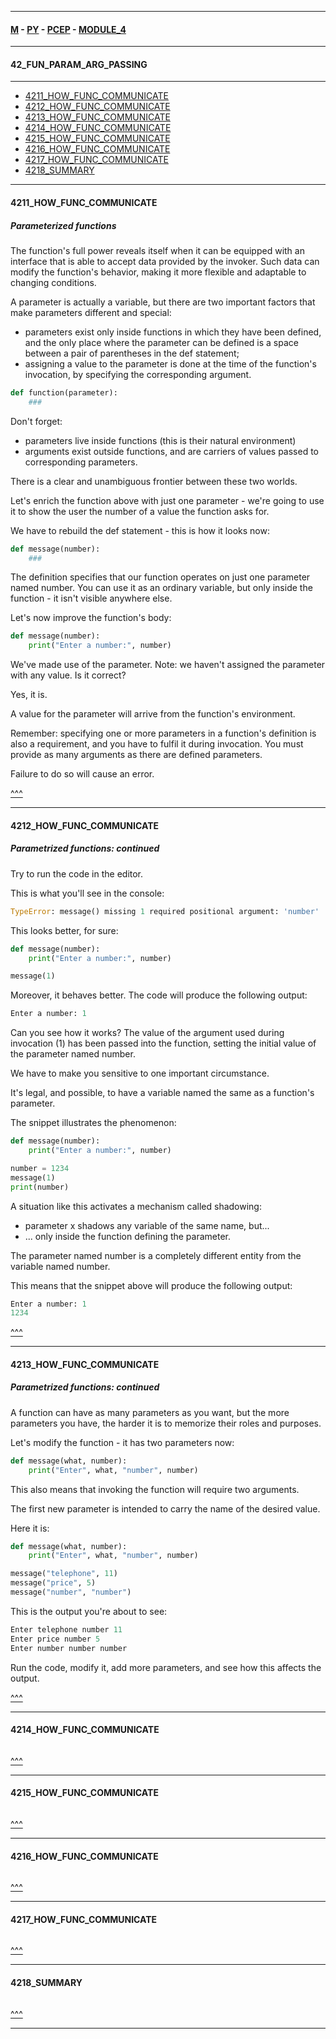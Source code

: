 
---

#### [M](https://github.com/ttltrk/TTT/blob/master/menu.md) - [PY](https://github.com/ttltrk/TTT/blob/master/PY/PY.md) - [PCEP](https://github.com/ttltrk/TTT/blob/master/PY/PCEP/PCEP.md) - [MODULE_4](https://github.com/ttltrk/TTT/blob/master/PY/PCEP/MODULE_4/MODULE_4.md)

---

#### 42_FUN_PARAM_ARG_PASSING

---

* [4211_HOW_FUNC_COMMUNICATE](#4211_HOW_FUNC_COMMUNICATE)
* [4212_HOW_FUNC_COMMUNICATE](#4212_HOW_FUNC_COMMUNICATE)
* [4213_HOW_FUNC_COMMUNICATE](#4213_HOW_FUNC_COMMUNICATE)
* [4214_HOW_FUNC_COMMUNICATE](#4214_HOW_FUNC_COMMUNICATE)
* [4215_HOW_FUNC_COMMUNICATE](#4215_HOW_FUNC_COMMUNICATE)
* [4216_HOW_FUNC_COMMUNICATE](#4216_HOW_FUNC_COMMUNICATE)
* [4217_HOW_FUNC_COMMUNICATE](#4217_HOW_FUNC_COMMUNICATE)
* [4218_SUMMARY](#4218_SUMMARY)

---

#### 4211_HOW_FUNC_COMMUNICATE

##### Parameterized functions

The function's full power reveals itself when it can be equipped with an interface that is able to accept data provided by the invoker. Such data can modify the function's behavior, making it more flexible and adaptable to changing conditions.

A parameter is actually a variable, but there are two important factors that make parameters different and special:

- parameters exist only inside functions in which they have been defined, and the only place where the parameter can be defined is a space between a pair of parentheses in the def statement;
- assigning a value to the parameter is done at the time of the function's invocation, by specifying the corresponding argument.

```py
def function(parameter):
    ###
```

Don't forget:

- parameters live inside functions (this is their natural environment)
- arguments exist outside functions, and are carriers of values passed to corresponding parameters.

There is a clear and unambiguous frontier between these two worlds.

Let's enrich the function above with just one parameter - we're going to use it to show the user the number of a value the function asks for.

We have to rebuild the def statement - this is how it looks now:

```py
def message(number):
    ###
```

The definition specifies that our function operates on just one parameter named number. You can use it as an ordinary variable, but only inside the function - it isn't visible anywhere else.

Let's now improve the function's body:

```py
def message(number):
    print("Enter a number:", number)
```

We've made use of the parameter. Note: we haven't assigned the parameter with any value. Is it correct?

Yes, it is.

A value for the parameter will arrive from the function's environment.

Remember: specifying one or more parameters in a function's definition is also a requirement, and you have to fulfil it during invocation. You must provide as many arguments as there are defined parameters.

Failure to do so will cause an error.

[^^^](#42_FUN_PARAM_ARG_PASSING)

---

#### 4212_HOW_FUNC_COMMUNICATE

##### Parametrized functions: continued

Try to run the code in the editor.

This is what you'll see in the console:

```py
TypeError: message() missing 1 required positional argument: 'number'
```

This looks better, for sure:

```py
def message(number):
    print("Enter a number:", number)

message(1)
```

Moreover, it behaves better. The code will produce the following output:

```py
Enter a number: 1
```

Can you see how it works? The value of the argument used during invocation (1) has been passed into the function, setting the initial value of the parameter named number.

We have to make you sensitive to one important circumstance.

It's legal, and possible, to have a variable named the same as a function's parameter.

The snippet illustrates the phenomenon:

```py
def message(number):
    print("Enter a number:", number)

number = 1234
message(1)
print(number)
```

A situation like this activates a mechanism called shadowing:

- parameter x shadows any variable of the same name, but...
- ... only inside the function defining the parameter.

The parameter named number is a completely different entity from the variable named number.

This means that the snippet above will produce the following output:

```py
Enter a number: 1
1234
```

[^^^](#42_FUN_PARAM_ARG_PASSING)

---

#### 4213_HOW_FUNC_COMMUNICATE

##### Parametrized functions: continued

A function can have as many parameters as you want, but the more parameters you have, the harder it is to memorize their roles and purposes.

Let's modify the function - it has two parameters now:

```py
def message(what, number):
    print("Enter", what, "number", number)
```

This also means that invoking the function will require two arguments.

The first new parameter is intended to carry the name of the desired value.

Here it is:

```py
def message(what, number):
    print("Enter", what, "number", number)

message("telephone", 11)
message("price", 5)
message("number", "number")
```

This is the output you're about to see:

```py
Enter telephone number 11
Enter price number 5
Enter number number number
```

Run the code, modify it, add more parameters, and see how this affects the output.


[^^^](#42_FUN_PARAM_ARG_PASSING)

---

#### 4214_HOW_FUNC_COMMUNICATE

```py

```

[^^^](#42_FUN_PARAM_ARG_PASSING)

---

#### 4215_HOW_FUNC_COMMUNICATE

```py

```

[^^^](#42_FUN_PARAM_ARG_PASSING)

---

#### 4216_HOW_FUNC_COMMUNICATE

```py

```

[^^^](#42_FUN_PARAM_ARG_PASSING)

---

#### 4217_HOW_FUNC_COMMUNICATE

```py

```

[^^^](#42_FUN_PARAM_ARG_PASSING)

---

#### 4218_SUMMARY

```py

```

[^^^](#42_FUN_PARAM_ARG_PASSING)

---
